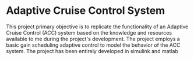 # Adaptive Cruise Control System
This project primary objective is to replicate the functionality of an Adaptive Cruise Control (ACC) system based on the knowledge and resources available to me during the project's development.
The project employs a basic gain scheduling adaptive control to model the behavior of the ACC system.
The project has been entirely developed in simulink and matlab
